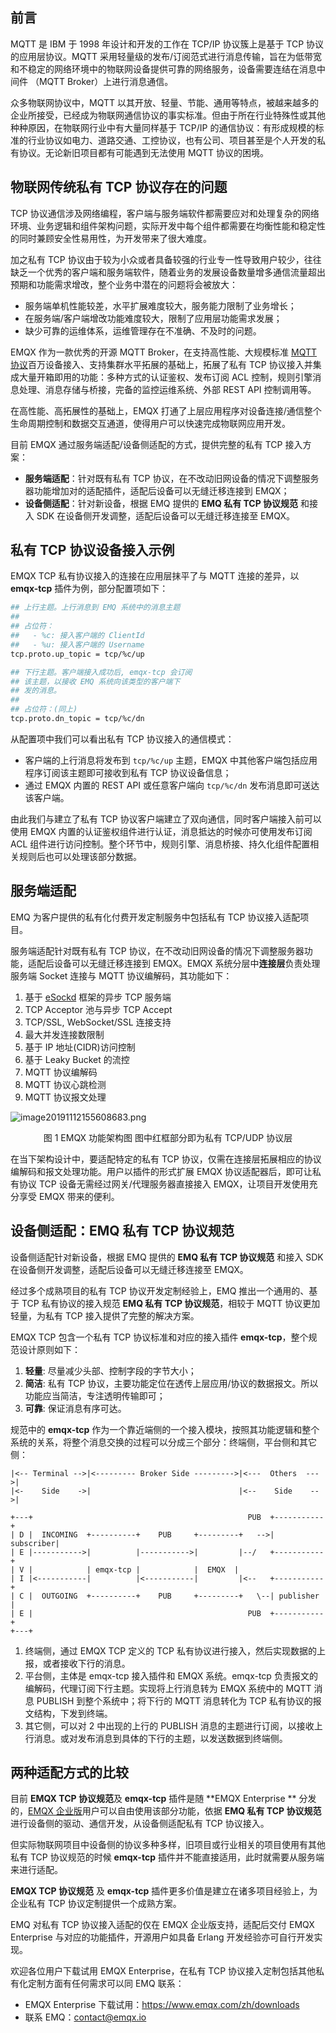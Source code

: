 ## 前言

MQTT 是 IBM 于 1998 年设计和开发的工作在 TCP/IP 协议簇上是基于 TCP 协议的应用层协议。MQTT 采用轻量级的发布/订阅范式进行消息传输，旨在为低带宽和不稳定的网络环境中的物联网设备提供可靠的网络服务，设备需要连结在消息中间件 （MQTT Broker）上进行消息通信。

众多物联网协议中，MQTT 以其开放、轻量、节能、通用等特点，被越来越多的企业所接受，已经成为物联网通信协议的事实标准。但由于所在行业特殊性或其他种种原因，在物联网行业中有大量同样基于 TCP/IP 的通信协议：有形成规模的标准的行业协议如电力、道路交通、工控协议，也有公司、项目甚至是个人开发的私有协议。无论新旧项目都有可能遇到无法使用 MQTT 协议的困境。



## 物联网传统私有 TCP 协议存在的问题

TCP 协议通信涉及网络编程，客户端与服务端软件都需要应对和处理复杂的网络环境、业务逻辑和组件架构问题，实际开发中每个组件都需要在均衡性能和稳定性的同时兼顾安全性易用性，为开发带来了很大难度。

加之私有 TCP 协议由于较为小众或者具备较强的行业专一性导致用户较少，往往缺乏一个优秀的客户端和服务端软件，随着业务的发展设备数量增多通信流量超出预期和功能需求增改，整个业务中潜在的问题将会被放大：

- 服务端单机性能较差，水平扩展难度较大，服务能力限制了业务增长；
- 在服务端/客户端增改功能难度较大，限制了应用层功能需求发展；
- 缺少可靠的运维体系，运维管理存在不准确、不及时的问题。

EMQX 作为一款优秀的开源 MQTT Broker，在支持高性能、大规模标准 [MQTT 协议](https://www.emqx.com/zh/mqtt)百万设备接入、支持集群水平拓展的基础上，拓展了私有 TCP 协议接入并集成大量开箱即用的功能：多种方式的认证鉴权、发布订阅 ACL 控制，规则引擎消息处理、消息存储与桥接，完备的监控运维系统、外部 REST API 控制调用等。

在高性能、高拓展性的基础上，EMQX 打通了上层应用程序对设备连接/通信整个生命周期控制和数据交互通道，使得用户可以快速完成物联网应用开发。

目前 EMQX 通过服务端适配/设备侧适配的方式，提供完整的私有 TCP 接入方案：

- **服务端适配**：针对既有私有 TCP 协议，在不改动旧网设备的情况下调整服务器功能增加对的适配插件，适配后设备可以无缝迁移连接到 EMQX；
- **设备侧适配**：针对新设备，根据 EMQ 提供的 **EMQ 私有 TCP 协议规范** 和接入 SDK 在设备侧开发调整，适配后设备可以无缝迁移连接至 EMQX。

## 私有 TCP 协议设备接入示例

EMQX TCP 私有协议接入的连接在应用层抹平了与 MQTT 连接的差异，以 **emqx-tcp** 插件为例，部分配置项如下：

```bash
## 上行主题。上行消息到 EMQ 系统中的消息主题
##
## 占位符：
##   - %c: 接入客户端的 ClientId
##   - %u: 接入客户端的 Username
tcp.proto.up_topic = tcp/%c/up

## 下行主题。客户端接入成功后, emqx-tcp 会订阅
## 该主题，以接收 EMQ 系统向该类型的客户端下
## 发的消息。
##
## 占位符：(同上)
tcp.proto.dn_topic = tcp/%c/dn
```

从配置项中我们可以看出私有 TCP 协议接入的通信模式：

- 客户端的上行消息将发布到 `tcp/%c/up` 主题，EMQX 中其他客户端包括应用程序订阅该主题即可接收到私有 TCP 协议设备信息；
- 通过 EMQX 内置的 REST API 或任意客户端向 `tcp/%c/dn` 发布消息即可送达该客户端。

由此我们与建立了私有 TCP 协议客户端建立了双向通信，同时客户端接入前可以使用 EMQX 内置的认证鉴权组件进行认证，消息抵达的时候亦可使用发布订阅 ACL 组件进行访问控制。整个环节中，规则引擎、消息桥接、持久化组件配置相关规则后也可以处理该部分数据。



## 服务端适配

EMQ 为客户提供的私有化付费开发定制服务中包括私有 TCP 协议接入适配项目。

服务端适配针对既有私有 TCP 协议，在不改动旧网设备的情况下调整服务器功能，适配后设备可以无缝迁移连接到 EMQX。EMQX 系统分层中**连接层**负责处理服务端 Socket 连接与 MQTT 协议编解码，其功能如下：

1. 基于 [eSockd](https://github.com/emqx/esockd) 框架的异步 TCP 服务端
2. TCP Acceptor 池与异步 TCP Accept
3. TCP/SSL, WebSocket/SSL 连接支持
4. 最大并发连接数限制
5. 基于 IP 地址(CIDR)访问控制
6. 基于 Leaky Bucket 的流控
7. MQTT 协议编解码
8. MQTT 协议心跳检测
9. MQTT 协议报文处理

![image20191112155608683.png](https://static.emqx.net/images/ef9120fce3c3c1f8e792f1e3dda6a629.png)

<center>图 1 EMQX 功能架构图 图中红框部分即为私有 TCP/UDP 协议层</center>

在当下架构设计中，要适配特定的私有 TCP 协议，仅需在连接层拓展相应的协议编解码和报文处理功能。用户以插件的形式扩展 EMQX 协议适配器后，即可让私有协议 TCP 设备无需经过网关/代理服务器直接接入 EMQX，让项目开发使用充分享受 EMQX 带来的便利。



## 设备侧适配：EMQ 私有 TCP 协议规范

设备侧适配针对新设备，根据 EMQ 提供的 **EMQ 私有 TCP 协议规范** 和接入 SDK 在设备侧开发调整，适配后设备可以无缝迁移连接至 EMQX。

经过多个成熟项目的私有 TCP 协议开发定制经验上，EMQ 推出一个通用的、基于 TCP 私有协议的接入规范 **EMQ 私有 TCP 协议规范**，相较于 MQTT 协议更加轻量，为私有 TCP 接入提供了完整的解决方案。

EMQX TCP 包含一个私有 TCP 协议标准和对应的接入插件 **emqx-tcp**，整个规范设计原则如下：

1. **轻量**: 尽量减少头部、控制字段的字节大小；
2. **简洁**: 私有 TCP 协议，主要功能定位在透传上层应用/协议的数据报文。所以功能应当简洁，专注透明传输即可；
3. **可靠**: 保证消息有序可达。

规范中的 **emqx-tcp** 作为一个靠近端侧的一个接入模块，按照其功能逻辑和整个系统的关系，将整个消息交换的过程可以分成三个部分：终端侧，平台侧和其它侧：

```
|<-- Terminal -->|<--------- Broker Side --------->|<---  Others  --->|
|<-    Side    ->|                                 |<--    Side    -->|

+---+                                                PUB  +-----------+
| D |  INCOMING  +----------+    PUB     +---------+   -->| subscriber|
| E |----------->|          |----------->|         |--/   +-----------+
| V |            | emqx-tcp |            |  EMQX  |
| I |<-----------|          |<-----------|         |<--   +-----------+
| C |  OUTGOING  +----------+    PUB     +---------+   \--| publisher |
| E |                                                PUB  +-----------+
+---+
```

1. 终端侧，通过 EMQX TCP 定义的 TCP 私有协议进行接入，然后实现数据的上报，或者接收下行的消息。
2. 平台侧，主体是 emqx-tcp 接入插件和 EMQX 系统。emqx-tcp 负责报文的编解码，代理订阅下行主题。实现将上行消息转为 EMQX 系统中的 MQTT 消息 PUBLISH 到整个系统中；将下行的 MQTT 消息转化为 TCP 私有协议的报文结构，下发到终端。
3. 其它侧，可以对 2 中出现的上行的 PUBLISH 消息的主题进行订阅，以接收上行消息。或对发布消息到具体的下行的主题，以发送数据到终端侧。



## 两种适配方式的比较

目前 **EMQX TCP 协议规范**及 **emqx-tcp** 插件是随 **EMQX Enterprise ** 分发的，[EMQX 企业版](https://www.emqx.com/zh/products/emqx)用户可以自由使用该部分功能，依据 **EMQ 私有 TCP 协议规范** 进行设备侧的驱动、通信开发，从设备侧适配私有 TCP 协议接入。

但实际物联网项目中设备侧的协议多种多样，旧项目或行业相关的项目使用有其他私有 TCP 协议规范的时候 **emqx-tcp** 插件并不能直接适用，此时就需要从服务端来进行适配。

**EMQX TCP 协议规范** 及 **emqx-tcp** 插件更多价值是建立在诸多项目经验上，为企业私有 TCP 协议定制提供一个成熟方案。

EMQ 对私有 TCP 协议接入适配的仅在 EMQX 企业版支持，适配后交付 EMQX Enterprise 与对应的功能插件，开源用户如具备 Erlang 开发经验亦可自行开发实现。

欢迎各位用户下载试用 EMQX Enterprise，在私有 TCP 协议接入定制包括其他私有化定制方面有任何需求可以同 EMQ 联系：

- EMQX Enterprise 下载试用：https://www.emqx.com/zh/downloads
- 联系 EMQ：contact@emqx.io
